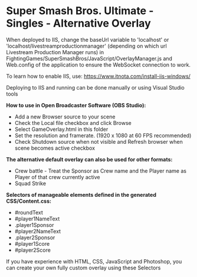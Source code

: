 # Super Smash Bros. Ultimate - Singles - Alternative Overlay

When deployed to IIS, change the baseUrl variable to 'localhost' or 'localhost/livestreamproductionmanager' (depending on which url Livestream Production Manager runs) in FightingGames/SuperSmashBros/JavaScript/OverlayManager.js and Web.config of the application to ensure the WebSocket connection to work.

To learn how to enable IIS, use: https://www.itnota.com/install-iis-windows/

Deploying to IIS and running can be done manually or using Visual Studio tools

**How to use in Open Broadcaster Software (OBS Studio):**
- Add a new Browser source to your scene
- Check the Local file checkbox and click Browse
- Select GameOverlay.html in this folder
- Set the resolution and framerate. (1920 x 1080 at 60 FPS recommended)
- Check Shutdown source when not visible and Refresh browser when scene becomes active checkbox

**The alternative default overlay can also be used for other formats:**
- Crew battle - Treat the Sponsor as Crew name and the Player name as Player of that crew currently active
- Squad Strike

**Selectors of manageable elements defined in the generated CSS/Content.css:**
- #roundText
- #player1NameText
- .player1Sponsor
- #player2NameText
- .player2Sponsor
- #player1Score
- #player2Score

If you have experience with HTML, CSS, JavaScript and Photoshop, you can create your own fully custom overlay using these Selectors